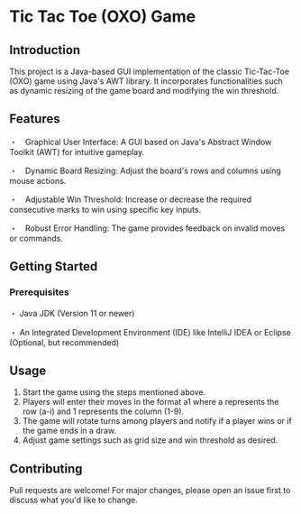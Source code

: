 # Tic Tac Toe (OXO) Game 
## Introduction
This project is a Java-based GUI implementation of the classic Tic-Tac-Toe (OXO) game using Java's AWT library. It incorporates functionalities such as dynamic resizing of the game board and modifying the win threshold.

## Features
・　Graphical User Interface: A GUI based on Java's Abstract Window Toolkit (AWT) for intuitive gameplay.

・　Dynamic Board Resizing: Adjust the board's rows and columns using mouse actions.

・　Adjustable Win Threshold: Increase or decrease the required consecutive marks to win using specific key inputs.

・　Robust Error Handling: The game provides feedback on invalid moves or commands.

## Getting Started
### Prerequisites
・ Java JDK (Version 11 or newer)

・ An Integrated Development Environment (IDE) like IntelliJ IDEA or Eclipse (Optional, but recommended)

## Usage 
1. Start the game using the steps mentioned above.
2. Players will enter their moves in the format a1 where a represents the row (a-i) and 1 represents the column (1-9).
3. The game will rotate turns among players and notify if a player wins or if the game ends in a draw.
4. Adjust game settings such as grid size and win threshold as desired.

## Contributing
Pull requests are welcome! For major changes, please open an issue first to discuss what you'd like to change.
